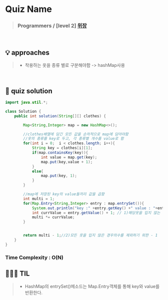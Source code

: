 # Quiz Name
> ### Programmers / [level 2] <a href = "https://school.programmers.co.kr/learn/courses/30/lessons/42578"> 위장 </a>

<br>

## 💡 approaches
>  - 착용하는 옷을 종류 별로 구분해야함 -> hashMap사용

<br>

## 🔑 quiz solution

```java
import java.util.*;

class Solution {
    public int solution(String[][] clothes) {

        Map<String,Integer> map = new HashMap<>();

        //clothes배열에 담긴 모든 값을 순차적으로 map에 담아야함
        //옷의 종류를 key로 두고, 각 종류별 개수를 value로 함
        for(int i = 0;  i < clothes.length; i++){
            String key = clothes[i][1];
            if(map.containsKey(key)){
                int value = map.get(key);
                map.put(key,value + 1);
            }
            else{
                map.put(key, 1);
            }
        }

        //map에 저장된 key의 value들끼리 값을 곱함
        int multi = 1;
        for(Map.Entry<String,Integer> entry : map.entrySet()){
            System.out.println("key :" +entry.getKey() +" value : "+entry.getValue());
            int currValue = entry.getValue() + 1; // 1)해당옷을 입지 않는 경우의수 + 1
            multi *= currValue;
        }


        return multi - 1;//2)모든 옷을 입지 않은 경우의수를 제외하기 위한 - 1
    }
}
```
### Time Complexity : O(N)
## 👩🏻‍🏫 TIL
>  - HashMap의 entrySet()메소드는 Map.Entry객체를 통해 key와 value를 반환한다.
